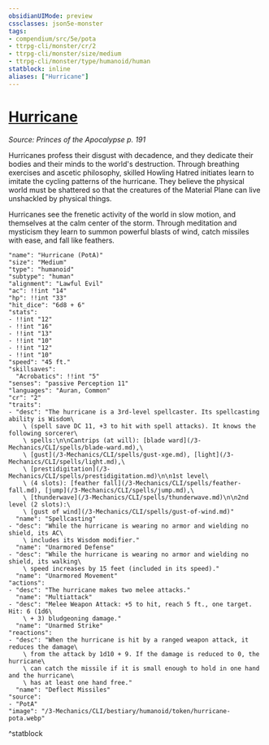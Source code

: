 ```yaml
---
obsidianUIMode: preview
cssclasses: json5e-monster
tags:
- compendium/src/5e/pota
- ttrpg-cli/monster/cr/2
- ttrpg-cli/monster/size/medium
- ttrpg-cli/monster/type/humanoid/human
statblock: inline
aliases: ["Hurricane"]
---
```

# [Hurricane](3-Mechanics\CLI\bestiary\humanoid/hurricane-pota.md)
*Source: Princes of the Apocalypse p. 191*  

Hurricanes profess their disgust with decadence, and they dedicate their bodies and their minds to the world's destruction. Through breathing exercises and ascetic philosophy, skilled Howling Hatred initiates learn to imitate the cycling patterns of the hurricane. They believe the physical world must be shattered so that the creatures of the Material Plane can live unshackled by physical things.

Hurricanes see the frenetic activity of the world in slow motion, and themselves at the calm center of the storm. Through meditation and mysticism they learn to summon powerful blasts of wind, catch missiles with ease, and fall like feathers.

```statblock
"name": "Hurricane (PotA)"
"size": "Medium"
"type": "humanoid"
"subtype": "human"
"alignment": "Lawful Evil"
"ac": !!int "14"
"hp": !!int "33"
"hit_dice": "6d8 + 6"
"stats":
- !!int "12"
- !!int "16"
- !!int "13"
- !!int "10"
- !!int "12"
- !!int "10"
"speed": "45 ft."
"skillsaves":
  "Acrobatics": !!int "5"
"senses": "passive Perception 11"
"languages": "Auran, Common"
"cr": "2"
"traits":
- "desc": "The hurricane is a 3rd-level spellcaster. Its spellcasting ability is Wisdom\
    \ (spell save DC 11, +3 to hit with spell attacks). It knows the following sorcerer\
    \ spells:\n\nCantrips (at will): [blade ward](/3-Mechanics/CLI/spells/blade-ward.md),\
    \ [gust](/3-Mechanics/CLI/spells/gust-xge.md), [light](/3-Mechanics/CLI/spells/light.md),\
    \ [prestidigitation](/3-Mechanics/CLI/spells/prestidigitation.md)\n\n1st level\
    \ (4 slots): [feather fall](/3-Mechanics/CLI/spells/feather-fall.md), [jump](/3-Mechanics/CLI/spells/jump.md),\
    \ [thunderwave](/3-Mechanics/CLI/spells/thunderwave.md)\n\n2nd level (2 slots):\
    \ [gust of wind](/3-Mechanics/CLI/spells/gust-of-wind.md)"
  "name": "Spellcasting"
- "desc": "While the hurricane is wearing no armor and wielding no shield, its AC\
    \ includes its Wisdom modifier."
  "name": "Unarmored Defense"
- "desc": "While the hurricane is wearing no armor and wielding no shield, its walking\
    \ speed increases by 15 feet (included in its speed)."
  "name": "Unarmored Movement"
"actions":
- "desc": "The hurricane makes two melee attacks."
  "name": "Multiattack"
- "desc": "Melee Weapon Attack: +5 to hit, reach 5 ft., one target. Hit: 6 (1d6\
    \ + 3) bludgeoning damage."
  "name": "Unarmed Strike"
"reactions":
- "desc": "When the hurricane is hit by a ranged weapon attack, it reduces the damage\
    \ from the attack by 1d10 + 9. If the damage is reduced to 0, the hurricane\
    \ can catch the missile if it is small enough to hold in one hand and the hurricane\
    \ has at least one hand free."
  "name": "Deflect Missiles"
"source":
- "PotA"
"image": "/3-Mechanics/CLI/bestiary/humanoid/token/hurricane-pota.webp"
```
^statblock